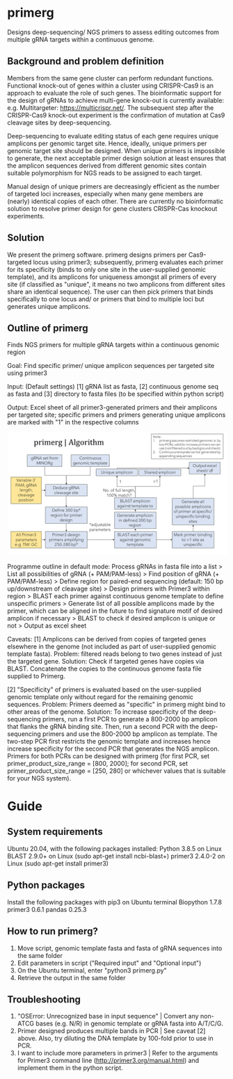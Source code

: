 # primerg
Designs deep-sequencing/ NGS primers to assess editing outcomes from multiple gRNA targets within a continuous genome. 

## Background and problem definition
Members from the same gene cluster can perform redundant functions. Functional knock-out of genes within a cluster using CRISPR-Cas9 is an approach to evaluate the role of such genes. The bioinformatic support for the design of gRNAs to achieve multi-gene knock-out is currently available: e.g. Multitargeter: https://multicrispr.net/. The subsequent step after the CRISPR-Cas9 knock-out experiment is the confirmation of mutation at Cas9 cleavage sites by deep-sequencing. 

Deep-sequencing to evaluate editing status of each gene requires unique amplicons per genomic target site. Hence, ideally, unique primers per genomic target site should be designed. When unique primers is impossible to generate, the next acceptable primer design solution at least ensures that the amplicon sequences derived from different genomic sites contain suitable polymorphism for NGS reads to be assigned to each target. 

Manual design of unique primers are decreasingly efficient as the number of targeted loci increases, especially when many gene members are (nearly) identical copies of each other. There are currently no bioinformatic solution to resolve primer design for gene clusters CRISPR-Cas knockout experiments.

## Solution
We present the primerg software. primerg designs primers per Cas9-targeted locus using primer3; subsequently, primerg evaluates each primer for its specificity (binds to only one site in the user-supplied genomic template), and its amplicons for uniqueness amongst all primers of every site (if classified as "unique", it means no two amplicons from different sites share an identical sequence). The user can then pick primers that binds specifically to one locus and/ or primers that bind to multiple loci but generates unique amplicons.

## Outline of primerg 
Finds NGS primers for multiple gRNA targets within a continuous genomic region

Goal:  Find specific primer/ unique amplicon sequences per targeted site using primer3

Input: (Default settings) [1] gRNA list as fasta, [2] continuous genome seq as fasta and [3] directory to fasta files (to be specified within python script)

Output: Excel sheet of all primer3-generated primers and their amplicons per targeted site; specific primers and primers generating unique amplicons are marked with "1" in the respective columns

![Alt text](algorithm_map.png?raw=true)

Programme outline in default mode: 
  Process gRNAs in fasta file into a list > List all possibilities of gRNA (+ PAM/PAM-less) >
  Find position of gRNA (+ PAM/PAM-less)  > Define region for paired-end sequencing (default: 150 bp up/downstream of cleavage site) >
  Design primers with Primer3 within region > BLAST each primer against continuous genome template to define unspecific primers >
  Generate list of all possible amplicons made by the primer, which can be aligned in the future to find signature motif of desired amplicon if necessary >
  BLAST to check if desired amplicon is unique or not > Output as excel sheet

Caveats:
  [1] Amplicons can be derived from copies of targeted genes elsewhere in the genome (not included as part of user-supplied genomic template fasta).
      Problem: filtered reads belong to two genes instead of just the targeted gene.
      Solution: Check if targeted genes have copies via BLAST. 
      Concatenate the copies to the continuous genome fasta file supplied to Primerg.

  [2] "Specificity" of primers is evaluated based on the user-supplied genomic template only without regard for the remaining genomic sequences. 
      Problem: Primers deemed as "specific" in primerg might bind to other areas of the genome.
      Solution: To increase specificity of the deep-sequencing primers, run a first PCR to generate a 800-2000 bp amplicon that flanks the gRNA binding site. Then, run a second                 PCR with the deep-sequencing primers and use the 800-2000 bp amplicon as template. The two-step PCR first restricts the genomic template and increases hence 
                increase specificity for the second PCR that generates the NGS amplicon. Primers for both PCRs can be designed with primerg (for first PCR, set  
                primer_product_size_range = [800, 2000]; for second PCR, set primer_product_size_range = [250, 280] or whichever values that is suitable for your NGS system).

# Guide

## System requirements 
  Ubuntu 20.04, with the following packages installed:
  Python 3.8.5 on Linux 
  BLAST 2.9.0+ on Linux    (sudo apt-get install ncbi-blast+)
  primer3 2.4.0-2 on Linux (sudo apt-get install primer3)

## Python packages
  Install the following packages with pip3 on Ubuntu terminal
  Biopython 1.7.8
  primer3 0.6.1
  pandas 0.25.3
  
## How to run primerg?
  1. Move script, genomic template fasta and fasta of gRNA sequences into the same folder
  2. Edit parameters in script ("Required input" and "Optional input")
  3. On the Ubuntu terminal, enter "python3 primerg.py"
  4. Retrieve the output in the same folder
 
## Troubleshooting 
  1. "OSError: Unrecognized base in input sequence" | Convert any non-ATCG bases (e.g. N/R) in genomic template or gRNA fasta into A/T/C/G. 
  2. Primer designed produces multiple bands in PCR | See caveat [2] above. Also, try diluting the DNA template by 100-fold prior to use in PCR.
  3. I want to include more parameters in primer3 | Refer to the arguments for Primer3 command line (http://primer3.org/manual.html) and implement them in the python script. 
